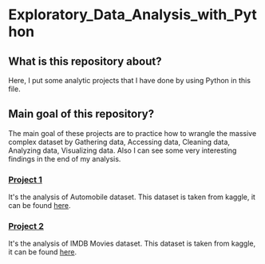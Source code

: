 # Exploratory_Data_Analysis_with_Python

## What is this repository about?
Here, I put some analytic projects that I have done by using Python in this file.

## Main goal of this repository?
The main goal of these projects are to practice how to wrangle the massive complex dataset by Gathering data, Accessing data, Cleaning data, Analyzing data, Visualizing data. Also I can see some very interesting findings in the end of my analysis.

### [Project 1](https://github.com/rinkudave7/Exploratory_Data_Analysis_with_Python/blob/main/Project%201.ipynb)
It's the analysis of Automobile dataset. This dataset is taken from kaggle, it  can be found [here](https://www.kaggle.com/datasets/gargmanas/automobile).

### [Project 2](https://github.com/rinkudave7/Exploratory_Data_Analysis_with_Python/blob/main/Project%202.ipynb)
It's the analysis of IMDB Movies dataset. This dataset is taken from kaggle, it  can be found [here](https://www.kaggle.com/datasets/harshitshankhdhar/imdb-dataset-of-top-1000-movies-and-tv-shows).
